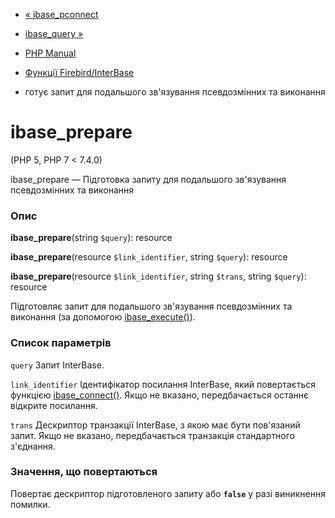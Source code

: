 - [« ibase_pconnect](function.ibase-pconnect.md)
- [ibase_query »](function.ibase-query.md)

- [PHP Manual](index.md)
- [Функції Firebird/InterBase](ref.ibase.md)
- готує запит для подальшого зв'язування псевдозмінних та
виконання

# ibase_prepare

(PHP 5, PHP 7 \< 7.4.0)

ibase_prepare — Підготовка запиту для подальшого зв'язування
псевдозмінних та виконання

### Опис

**ibase_prepare**(string `$query`): resource

**ibase_prepare**(resource `$link_identifier`, string `$query`):
resource

**ibase_prepare**(resource `$link_identifier`, string `$trans`, string
`$query`): resource

Підготовляє запит для подальшого зв'язування псевдозмінних та
виконання (за допомогою [ibase_execute()](function.ibase-execute.md)).

### Список параметрів

`query`
Запит InterBase.

`link_identifier`
Ідентифікатор посилання InterBase, який повертається функцією
[ibase_connect()](function.ibase-connect.md). Якщо не вказано,
передбачається останнє відкрите посилання.

`trans`
Дескриптор транзакції InterBase, з якою має бути пов'язаний запит.
Якщо не вказано, передбачається транзакція стандартного з'єднання.

### Значення, що повертаються

Повертає дескриптор підготовленого запиту або **`false`** у разі
виникнення помилки.
